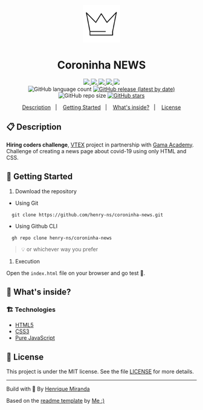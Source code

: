 <p align="center">
  <img alt="Icon" src="./assets/images/icon.png" width="100"/>
</p>
<h1 align="center">
  Coroninha NEWS
</h1>

<!-- Badges -->
<p align="center">
  <!-- if your  -->
  <a href="https://github.com/henry-ns/coroninha-news/graphs/commit-activity" alt="Maintenance">
    <img src="https://img.shields.io/badge/Maintained%3F-yes-blue.svg" />
  </a>

  <!-- if your app is a website -->
  <a href="https://coroninhanews.netlify.app/" alt="Website coroninhanews.netlify.app">
    <img src="https://img.shields.io/website-up-down-blue-red/https/coroninhanews.netlify.app" />
  </a>

  <!-- License -->
  <a href="./LICENSE" alt="License: MIT">
    <img src="https://img.shields.io/badge/License-MIT-blue.svg" />
  </a>

  <!-- codefactor -->
  <a href="https://www.codefactor.io/repository/github/henry-ns/coroninha-news" alt="CodeFactor">
    <img src="https://www.codefactor.io/repository/github/henry-ns/coroninha-news/badge" />
  </a>

  <!-- if your app is a website deployed on Netlify -->
  <a href="https://app.netlify.com/sites/coroninhanews/deploys" alt="Netlify Status">
    <img src="https://api.netlify.com/api/v1/badges/a995b269-182f-45ea-952c-9f03ed00d6cc/deploy-status" />
  </a>

  <br/>

  <img alt="GitHub language count" src="https://img.shields.io/github/languages/count/henry-ns/coroninha-news?color=blue">

  <!-- version -->
  <a href="https://github.com/henry-ns/coroninha-news/releases">
    <img alt="GitHub release (latest by date)" src="https://img.shields.io/github/v/release/henry-ns/coroninha-news">
  </a>

  <!-- GitHub repo size -->
  <img alt="GitHub repo size" src="https://img.shields.io/github/repo-size/henry-ns/coroninha-news">

  <!-- Social -->
  <a href="https://github.com/henry-ns/coroninha-news/stargazers">
    <img alt="GitHub stars" src="https://img.shields.io/github/stars/henry-ns/coroninha-news?style=social">
  </a>
</p>

<!-- summary -->
<p align="center">
  <a href="#clipboard-description">Description</a>&nbsp;&nbsp;&nbsp;|&nbsp;&nbsp;&nbsp;
  <a href="#rocket-getting-started">Getting Started</a>&nbsp;&nbsp;&nbsp;|&nbsp;&nbsp;&nbsp;
  <a href="#-whats-inside">What's inside?</a>&nbsp;&nbsp;&nbsp;|&nbsp;&nbsp;&nbsp;
  <a href="#memo-license">License</a>
</p>

## :clipboard: Description
**Hiring coders challenge**, [VTEX](https://vtex.com/) project in partnership with [Gama Academy](https://gama.academy/). Challenge of creating a news page about covid-19 using only HTML and CSS. 

## :rocket: Getting Started

1. Download the repository

- Using Git

```shell
  git clone https://github.com/henry-ns/coroninha-news.git
```

- Using Github CLI

```shell
  gh repo clone henry-ns/coroninha-news
```

> :bulb: or whichever way you prefer

1. Execution

Open the `index.html` file on your browser and go test :rocket:.

## 🧐 What's inside?

### :building_construction: Technologies

- [HTML5](https://www.w3schools.com/html)
- [CSS3](https://www.w3schools.com/css/)
- [Pure JavaScript](https://www.javascript.com/)

## :memo: License

This project is under the MIT license. See the file [LICENSE](LICENSE) for more details.

---

Build with 💙 By [Henrique Miranda](https://thehenry.dev)

Based on the [readme template](https://gist.github.com/henry-ns/a00234378353d9ca43e1bfe043202192) by [Me :)](http://thehenry.dev/)
